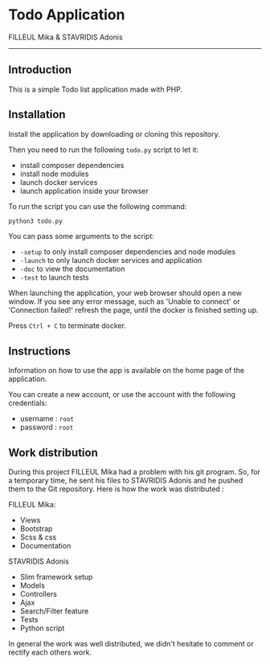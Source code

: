 # Todo Application

FILLEUL Mika & STAVRIDIS Adonis

---

## Introduction

This is a simple Todo list application made with PHP.

## Installation

Install the application by downloading or cloning this repository.

Then you need to run the following `todo.py` script to let it:

- install composer dependencies
- install node modules
- launch docker services
- launch application inside your browser

To run the script you can use the following command:

```bash
python3 todo.py
```

You can pass some arguments to the script:

- `-setup` to only install composer dependencies and node modules
- `-launch` to only launch docker services and application
- `-doc` to view the documentation
- `-test` to launch tests

When launching the application, your web browser should open a new window. If
you see any error message, such as 'Unable to connect' or 'Connection failed!'
refresh the page, until the docker is finished setting up.

Press `Ctrl + C` to terminate docker.

## Instructions

Information on how to use the app is available on the home page of the
application.

You can create a new account, or use the account with the following credentials:

- username : `root`
- password : `root`

## Work distribution

During this project FILLEUL Mika had a problem with his git program. So, for a
temporary time, he sent his files to STAVRIDIS Adonis and he pushed them to the
Git repository. Here is how the work was distributed :

FILLEUL Mika:

- Views
- Bootstrap
- Scss & css
- Documentation

STAVRIDIS Adonis

- Slim framework setup
- Models
- Controllers
- Ajax
- Search/Filter feature
- Tests
- Python script

In general the work was well distributed, we didn't hesitate to comment or
rectify each others work.
